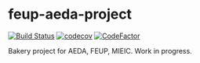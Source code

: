# feup-aeda-project
[![Build Status](https://travis-ci.com/bdmendes/feup-aeda-project.svg?branch=main)](https://travis-ci.com/bdmendes/feup-aeda-project)
[![codecov](https://codecov.io/gh/bdmendes/feup-aeda-project/branch/main/graph/badge.svg?token=GDYAY2O2DQ)](https://codecov.io/gh/bdmendes/feup-aeda-project)
[![CodeFactor](https://www.codefactor.io/repository/github/bdmendes/feup-aeda-project/badge)](https://www.codefactor.io/repository/github/bdmendes/feup-aeda-project)

Bakery project for AEDA, FEUP, MIEIC. Work in progress.
